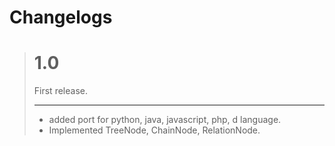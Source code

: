 
# Changelogs

> # 1.0
> First release.
> ______
> + added port for python, java, javascript, php, d language.
> + Implemented TreeNode, ChainNode, RelationNode.

